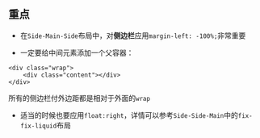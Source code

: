 ## 重点

- 在`Side-Main-Side`布局中，对**侧边栏**应用`margin-left: -100%;`非常重要

- 一定要给中间元素添加一个父容器：
```
<div class="wrap">
    <div class="content"></div>
</div>
```
所有的侧边栏付外边距都是相对于外面的`wrap`

- 适当的时候也要应用`float:right`，详情可以参考`Side-Side-Main`中的`fix-fix-liquid`布局